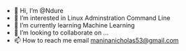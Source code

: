 - 👋 Hi, I’m @Ndure
- 👀 I’m interested in Linux Adminstration Command Line
- 🌱 I’m currently learning Machine Learning
- 💞️ I’m looking to collaborate on ...
- 📫 How to reach me email maninanicholas53@gmail.com

<!---
Ndure/Ndure is a ✨ special ✨ repository because its `README.md` (this file) appears on your GitHub profile.
You can click the Preview link to take a look at your changes.
--->
